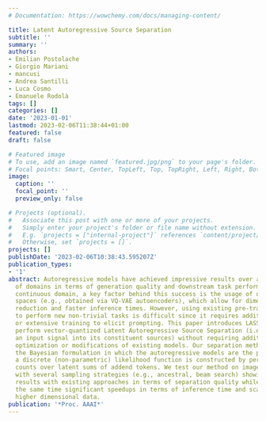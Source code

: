 ```yaml
---
# Documentation: https://wowchemy.com/docs/managing-content/

title: Latent Autoregressive Source Separation
subtitle: ''
summary: ''
authors:
- Emilian Postolache
- Giorgio Mariani
- mancusi
- Andrea Santilli
- Luca Cosmo
- Emanuele Rodolà
tags: []
categories: []
date: '2023-01-01'
lastmod: 2023-02-06T11:38:44+01:00
featured: false
draft: false

# Featured image
# To use, add an image named `featured.jpg/png` to your page's folder.
# Focal points: Smart, Center, TopLeft, Top, TopRight, Left, Right, BottomLeft, Bottom, BottomRight.
image:
  caption: ''
  focal_point: ''
  preview_only: false

# Projects (optional).
#   Associate this post with one or more of your projects.
#   Simply enter your project's folder or file name without extension.
#   E.g. `projects = ["internal-project"]` references `content/project/deep-learning/index.md`.
#   Otherwise, set `projects = []`.
projects: []
publishDate: '2023-02-06T10:38:43.595207Z'
publication_types:
- '1'
abstract: Autoregressive models have achieved impressive results over a wide range
  of domains in terms of generation quality and downstream task performance. In the
  continuous domain, a key factor behind this success is the usage of quantized latent
  spaces (e.g., obtained via VQ-VAE autoencoders), which allow for dimensionality
  reduction and faster inference times. However, using existing pre-trained models
  to perform new non-trivial tasks is difficult since it requires additional fine-tuning
  or extensive training to elicit prompting. This paper introduces LASS as a way to
  perform vector-quantized Latent Autoregressive Source Separation (i.e., de-mixing
  an input signal into its constituent sources) without requiring additional gradient-based
  optimization or modifications of existing models. Our separation method relies on
  the Bayesian formulation in which the autoregressive models are the priors, and
  a discrete (non-parametric) likelihood function is constructed by performing frequency
  counts over latent sums of addend tokens. We test our method on images and audio
  with several sampling strategies (e.g., ancestral, beam search) showing competitive
  results with existing approaches in terms of separation quality while offering at
  the same time significant speedups in terms of inference time and scalability to
  higher dimensional data.
publication: '*Proc. AAAI*'
---
```

